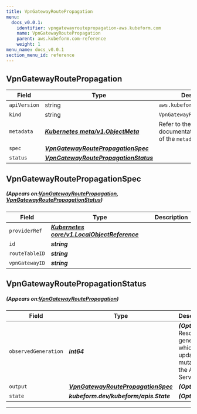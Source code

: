 ```yaml
---
title: VpnGatewayRoutePropagation
menu:
  docs_v0.0.1:
    identifier: vpngatewayroutepropagation-aws.kubeform.com
    name: VpnGatewayRoutePropagation
    parent: aws.kubeform.com-reference
    weight: 1
menu_name: docs_v0.0.1
section_menu_id: reference
---
```


## VpnGatewayRoutePropagation
| Field | Type | Description |
| ------ | ----- | ----------- |
| `apiVersion` | string | `aws.kubeform.com/v1alpha1` |
|    `kind` | string | `VpnGatewayRoutePropagation` |
| `metadata` | ***[Kubernetes meta/v1.ObjectMeta](https://kubernetes.io/docs/reference/generated/kubernetes-api/v1.13/#objectmeta-v1-meta)***|Refer to the Kubernetes API documentation for the fields of the `metadata` field.|
| `spec` | ***[VpnGatewayRoutePropagationSpec](#VpnGatewayRoutePropagationSpec)***||
| `status` | ***[VpnGatewayRoutePropagationStatus](#VpnGatewayRoutePropagationStatus)***||
## VpnGatewayRoutePropagationSpec
##### (Appears on:[VpnGatewayRoutePropagation](#VpnGatewayRoutePropagation), [VpnGatewayRoutePropagationStatus](#VpnGatewayRoutePropagationStatus))
| Field | Type | Description |
| ------ | ----- | ----------- |
| `providerRef` | ***[Kubernetes core/v1.LocalObjectReference](https://kubernetes.io/docs/reference/generated/kubernetes-api/v1.13/#localobjectreference-v1-core)***||
| `id` | ***string***||
| `routeTableID` | ***string***||
| `vpnGatewayID` | ***string***||
## VpnGatewayRoutePropagationStatus
##### (Appears on:[VpnGatewayRoutePropagation](#VpnGatewayRoutePropagation))
| Field | Type | Description |
| ------ | ----- | ----------- |
| `observedGeneration` | ***int64***| ***(Optional)*** Resource generation, which is updated on mutation by the API Server.|
| `output` | ***[VpnGatewayRoutePropagationSpec](#VpnGatewayRoutePropagationSpec)***| ***(Optional)*** |
| `state` | ***kubeform.dev/kubeform/apis.State***| ***(Optional)*** |
---
